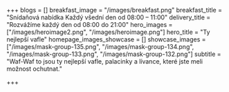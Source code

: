 +++
blogs = []
breakfast_image = "/images/breakfast.png"
breakfast_title = "Snídaňová nabídka Každý všední den od 08:00 – 11:00"
delivery_title = "Rozvážíme každý den od 08:00 do 21:00"
hero_images = ["/images/heroimage2.png", "/images/heroimage.png"]
hero_title = "Ty nejlepší vafle"
homepage_images_showcase = []
showcase_images = ["/images/mask-group-135.png", "/images/mask-group-134.png", "/images/mask-group-133.png", "/images/mask-group-132.png"]
subtitle = "Waf-Waf to jsou ty nejlepší vafle, palacinky a lívance, které jste meli možnost ochutnat."

+++
